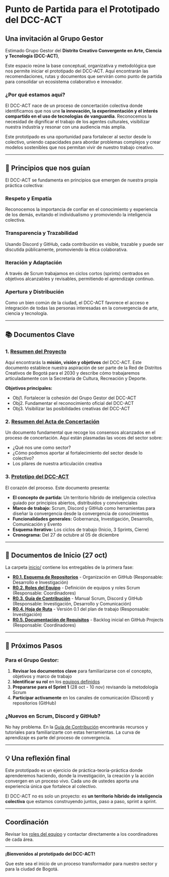 # Punto de Partida para el Prototipado del DCC-ACT

## Una invitación al Grupo Gestor

Estimado Grupo Gestor del **Distrito Creativo Convergente en Arte, Ciencia y Tecnología (DCC-ACT)**,

Este espacio reúne la base conceptual, organizativa y metodológica que nos permite iniciar el prototipado del DCC-ACT. Aquí encontrarán las recomendaciones, rutas y documentos que servirán como punto de partida para consolidar un ecosistema colaborativo e innovador.

### ¿Por qué estamos aquí?

El DCC-ACT nace de un proceso de concertación colectiva donde identificamos que nos une **la innovación, la experimentación y el interés compartido en el uso de tecnologías de vanguardia**. Reconocemos la necesidad de dignificar el trabajo de los agentes culturales, visibilizar nuestra industria y resonar con una audiencia más amplia.

Este prototipado es una oportunidad para fortalecer al sector desde lo colectivo, uniendo capacidades para abordar problemas complejos y crear modelos sostenibles que nos permitan vivir de nuestro trabajo creativo.

---

## 🌟 Principios que nos guían

El DCC-ACT se fundamenta en principios que emergen de nuestra propia práctica colectiva:

### Respeto y Empatía
Reconocemos la importancia de confiar en el conocimiento y experiencia de los demás, evitando el individualismo y promoviendo la inteligencia colectiva.

### Transparencia y Trazabilidad
Usando Discord y GitHub, cada contribución es visible, trazable y puede ser discutida públicamente, promoviendo la ética colaborativa.

### Iteración y Adaptación
A través de Scrum trabajamos en ciclos cortos (sprints) centrados en objetivos alcanzables y revisables, permitiendo el aprendizaje continuo.

### Apertura y Distribución
Como un bien común de la ciudad, el DCC-ACT favorece el acceso e integración de todas las personas interesadas en la convergencia de arte, ciencia y tecnología.

---

## 📚 Documentos Clave

### 1. [Resumen del Proyecto](resumen-proyecto.md)
Aquí encontrarás la **misión, visión y objetivos** del DCC-ACT. Este documento establece nuestra aspiración de ser parte de la Red de Distritos Creativos de Bogotá para el 2030 y describe cómo trabajaremos articuladamente con la Secretaría de Cultura, Recreación y Deporte.

**Objetivos principales:**
- Obj1. Fortalecer la cohesión del Grupo Gestor del DCC-ACT
- Obj2. Fundamentar el reconocimiento oficial del DCC-ACT
- Obj3. Visibilizar las posibilidades creativas del DCC-ACT

### 2. [Resumen del Acta de Concertación](resumen-acta.md)
Un documento fundamental que recoge los consensos alcanzados en el proceso de concertación. Aquí están plasmadas las voces del sector sobre:
- ¿Qué nos une como sector?
- ¿Cómo podemos aportar al fortalecimiento del sector desde lo colectivo?
- Los pilares de nuestra articulación creativa

### 3. [Prototipo del DCC-ACT](prototipo-dcc-act.md)
El corazón del proceso. Este documento presenta:
- **El concepto de partida:** Un territorio híbrido de inteligencia colectiva guiado por principios abiertos, distribuidos y convivenciales
- **Marco de trabajo:** Scrum, Discord y GitHub como herramientas para diseñar la convergencia desde la convergencia de conocimientos
- **Funcionalidades generales:** Gobernanza, Investigación, Desarrollo, Comunicación y Evento
- **Esquema iterativo:** Los ciclos de trabajo (Inicio, 3 Sprints, Cierre)
- **Cronograma:** Del 27 de octubre al 05 de diciembre

---

## 🚀 Documentos de Inicio (27 oct)

La carpeta [inicio/](inicio/) contiene los entregables de la primera fase:

- **[R0.1. Esquema de Repositorios](inicio/esquema-repositorios.md)** - Organización en GitHub (Responsable: Desarrollo e Investigación)
- **[R0.2. Roles del Equipo](inicio/roles-equipo.md)** - Definición de equipos y roles Scrum (Responsable: Coordinadores)
- **[R0.3. Guía de Contribución](inicio/guia-contribucion.md)** - Manual Scrum, Discord y GitHub (Responsable: Investigación, Desarrollo y Comunicación)
- **[R0.4. Hoja de Ruta](inicio/hoja-de-ruta.md)** - Versión 0.1 del plan de trabajo (Responsable: Investigación)
- **[R0.5. Documentación de Requisitos](inicio/documentacion-requisitos.md)** - Backlog inicial en GitHub Projects (Responsable: Coordinadores)

---

## 🎯 Próximos Pasos

### Para el Grupo Gestor:

1. **Revisar los documentos clave** para familiarizarse con el concepto, objetivos y marco de trabajo
2. **Identificar su rol** en los [equipos definidos](inicio/roles-equipo.md)
3. **Prepararse para el Sprint 1** (28 oct - 10 nov) revisando la metodología Scrum
4. **Participar activamente** en los canales de comunicación (Discord) y repositorios (GitHub)

### ¿Nuevos en Scrum, Discord y GitHub?

No hay problema. En la [Guía de Contribución](inicio/guia-contribucion.md) encontrarás recursos y tutoriales para familiarizarte con estas herramientas. La curva de aprendizaje es parte del proceso de convergencia.

---

## 💡 Una reflexión final

Este prototipado es un ejercicio de práctica-teoría-práctica donde aprenderemos haciendo, donde la investigación, la creación y la acción convergen en un proceso vivo. Cada uno de ustedes aporta una experiencia única que fortalece al colectivo.

El DCC-ACT no es solo un proyecto: es **un territorio híbrido de inteligencia colectiva** que estamos construyendo juntos, paso a paso, sprint a sprint.

---

## Coordinación

Revisar los [roles del equipo](inicio/roles-equipo.md) y contactar directamente a los coordinadores de cada área.

---

**¡Bienvenidos al prototipado del DCC-ACT!**

Que este sea el inicio de un proceso transformador para nuestro sector y para la ciudad de Bogotá.